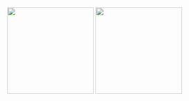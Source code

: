###

<img src="https://github.com/user-attachments/assets/d40cb251-ff67-4e5b-b1bc-2ada966de564" width="200px">

<img src="https://github.com/user-attachments/assets/2d42e734-e70f-4b6f-ae18-726daa996232" width="200px">
